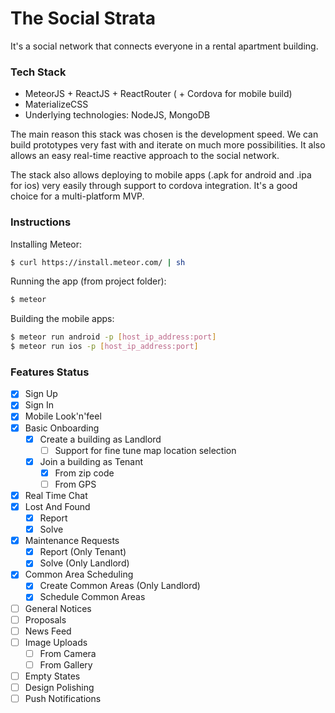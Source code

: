 # The Social Strata

It's a social network that connects everyone in a rental apartment building.

### Tech Stack

* MeteorJS + ReactJS + ReactRouter ( + Cordova for mobile build)
* MaterializeCSS
* Underlying technologies: NodeJS, MongoDB

The main reason this stack was chosen is the development speed. We can build prototypes very fast with and iterate on much more possibilities. It also allows an easy real-time reactive approach to the social network.

The stack also allows deploying to mobile apps (.apk for android and .ipa for ios) very easily through support to cordova integration. It's a good choice for a multi-platform MVP.

### Instructions

Installing Meteor:
```sh
$ curl https://install.meteor.com/ | sh
```

Running the app (from project folder):
```sh
$ meteor
```

Building the mobile apps:
```sh
$ meteor run android -p [host_ip_address:port]
$ meteor run ios -p [host_ip_address:port]
```

### Features Status
  - [x] Sign Up
  - [x] Sign In
  - [x] Mobile Look'n'feel  
  - [x] Basic Onboarding
    - [x] Create a building as Landlord
      - [ ] Support for fine tune map location selection
    - [x] Join a building as Tenant
      - [x] From zip code
      - [ ] From GPS
  - [x] Real Time Chat
  - [x] Lost And Found
    - [x] Report
    - [x] Solve
  - [x] Maintenance Requests
    - [x] Report (Only Tenant)
    - [x] Solve (Only Landlord)
  - [x] Common Area Scheduling
    - [x] Create Common Areas (Only Landlord)
    - [x] Schedule Common Areas
  - [ ] General Notices
  - [ ] Proposals
  - [ ] News Feed
  - [ ] Image Uploads
    - [ ] From Camera
    - [ ] From Gallery
  - [ ] Empty States
  - [ ] Design Polishing
  - [ ] Push Notifications
